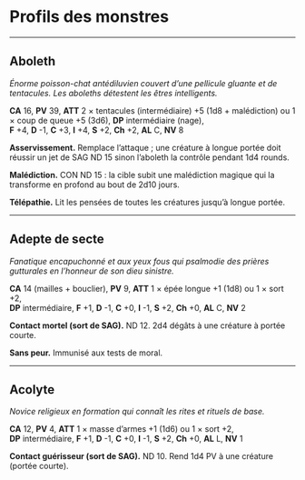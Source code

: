 # Profils des monstres

---

## Aboleth

*Énorme poisson-chat antédiluvien couvert d’une pellicule gluante et de tentacules. Les aboleths détestent les êtres intelligents.*

**CA** 16, **PV** 39, **ATT** 2 × tentacules (intermédiaire) +5 (1d8 + malédiction) ou 1 × coup de queue +5 (3d6), **DP** intermédiaire (nage),  
**F** +4, **D** -1, **C** +3, **I** +4, **S** +2, **Ch** +2, **AL** C, **NV** 8

**Asservissement.** Remplace l’attaque ; une créature à longue portée doit réussir un jet de SAG ND 15 sinon l’aboleth la contrôle pendant 1d4 rounds.

**Malédiction.** CON ND 15 : la cible subit une malédiction magique qui la transforme en profond au bout de 2d10 jours.

**Télépathie.** Lit les pensées de toutes les créatures jusqu’à longue portée.

---

## Adepte de secte

*Fanatique encapuchonné et aux yeux fous qui psalmodie des prières gutturales en l’honneur de son dieu sinistre.*

**CA** 14 (mailles + bouclier), **PV** 9, **ATT** 1 × épée longue +1 (1d8) ou 1 × sort +2,  
**DP** intermédiaire, **F** +1, **D** -1, **C** +0, **I** -1, **S** +2, **Ch** +0, **AL** C, **NV** 2

**Contact mortel (sort de SAG).** ND 12. 2d4 dégâts à une créature à portée courte.

**Sans peur.** Immunisé aux tests de moral.

---

## Acolyte

*Novice religieux en formation qui connaît les rites et rituels de base.*

**CA** 12, **PV** 4, **ATT** 1 × masse d’armes +1 (1d6) ou 1 × sort +2,  
**DP** intermédiaire, **F** +1, **D** -1, **C** +0, **I** -1, **S** +2, **Ch** +0, **AL** L, **NV** 1

**Contact guérisseur (sort de SAG).** ND 10. Rend 1d4 PV à une créature (portée courte).
